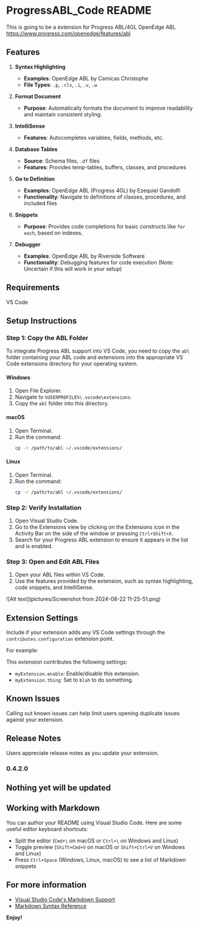 # ProgressABL_Code README

This is going to be a extension for Progress ABL/4GL OpenEdge ABL https://www.progress.com/openedge/features/abl

## Features

1. **Syntax Highlighting**
   - **Examples**: OpenEdge ABL by Camicas Christophe
   - **File Types**: `.p`, `.cls`, `.i`, `.v`, `.w`

2. **Format Document**
   - **Purpose**: Automatically formats the document to improve readability and maintain consistent styling.

3. **IntelliSense**
   - **Features**: Autocompletes variables, fields, methods, etc.

4. **Database Tables**
   - **Source**: Schema files, `.df` files
   - **Features**: Provides temp-tables, buffers, classes, and procedures

5. **Go to Definition**
   - **Examples**: OpenEdge ABL (Progress 4GL) by Ezequiel Gandolfi
   - **Functionality**: Navigate to definitions of classes, procedures, and included files

6. **Snippets**
   - **Purpose**: Provides code completions for basic constructs like `for each`, based on indexes.

7. **Debugger**
   - **Examples**: OpenEdge ABL by Riverside Software
   - **Functionality**: Debugging features for code execution (Note: Uncertain if this will work in your setup)


## Requirements

VS Code

## Setup Instructions

### Step 1: Copy the ABL Folder

To integrate Progress ABL support into VS Code, you need to copy the `abl` folder containing your ABL code and extensions into the appropriate VS Code extensions directory for your operating system.

#### Windows

1. Open File Explorer.
2. Navigate to `%USERPROFILE%\.vscode\extensions`.
3. Copy the `abl` folder into this directory.

#### macOS

1. Open Terminal.
2. Run the command: 
    ```bash
    cp -r /path/to/abl ~/.vscode/extensions/
    ```

#### Linux

1. Open Terminal.
2. Run the command:
    ```bash
    cp -r /path/to/abl ~/.vscode/extensions/
    ```

### Step 2: Verify Installation

1. Open Visual Studio Code.
2. Go to the Extensions view by clicking on the Extensions icon in the Activity Bar on the side of the window or pressing `Ctrl+Shift+X`.
3. Search for your Progress ABL extension to ensure it appears in the list and is enabled.

### Step 3: Open and Edit ABL Files

1. Open your ABL files within VS Code.
2. Use the features provided by the extension, such as syntax highlighting, code snippets, and IntelliSense.


![Alt text](pictures/Screenshot from 2024-08-22 11-25-51.png)

## Extension Settings

Include if your extension adds any VS Code settings through the `contributes.configuration` extension point.

For example:

This extension contributes the following settings:

* `myExtension.enable`: Enable/disable this extension.
* `myExtension.thing`: Set to `blah` to do something.

## Known Issues

Calling out known issues can help limit users opening duplicate issues against your extension.

## Release Notes

Users appreciate release notes as you update your extension.

### 0.4.2.0
Nothing yet will be updated
---

## Working with Markdown

You can author your README using Visual Studio Code.  Here are some useful editor keyboard shortcuts:

* Split the editor (`Cmd+\` on macOS or `Ctrl+\` on Windows and Linux)
* Toggle preview (`Shift+Cmd+V` on macOS or `Shift+Ctrl+V` on Windows and Linux)
* Press `Ctrl+Space` (Windows, Linux, macOS) to see a list of Markdown snippets

## For more information

* [Visual Studio Code's Markdown Support](http://code.visualstudio.com/docs/languages/markdown)
* [Markdown Syntax Reference](https://help.github.com/articles/markdown-basics/)

**Enjoy!**
